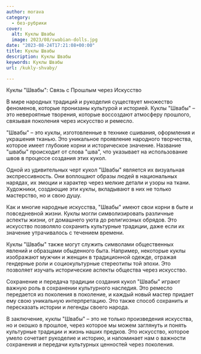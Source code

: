 ```yaml
---
author: morava
category:
  - без-рубрики
cover:
  alt: Куклы Швабы
  image: 2023/08/swabian-dolls.jpg
date: "2023-08-24T17:21:08+00:00"
title: Куклы Швабы
description: Куклы Швабы
keywords: Куклы Швабы
url: /kukly-shvaby/

---
```

Куклы "Швабы": Связь с Прошлым через Искусство

В мире народных традиций и рукоделия существует множество феноменов, которые пронизаны культурой и историей. Куклы "Швабы" – это невероятные творения, которые воссоздают атмосферу прошлого, связывая поколения через искусство и ремесло.

"Швабы" – это куклы, изготовленные в технике сшивания, оформления и украшения тканью. Это уникальное проявление народного творчества, которое имеет глубокие корни и историческое значение. Название "швабы" происходит от слова "шва", что указывает на использование швов в процессе создания этих кукол.

Одной из удивительных черт кукол "Швабы" является их визуальная экспрессивность. Они воплощают образы людей в национальных нарядах, их эмоции и характер через мелкие детали и узоры на ткани. Художники, создающие эти куклы, вкладывают в них не только мастерство, но и свою душу.

Как и многие народные искусства, "Швабы" имеют свои корни в быте и повседневной жизни. Куклы могли символизировать различные аспекты жизни, от домашнего уюта до религиозных обрядов. Это искусство позволяло сохранить культурные традиции, даже если их значение утрачивалось с течением времени.

Куклы "Швабы" также могут служить символами общественных явлений и образцами обыденного быта. Например, некоторые куклы изображают мужчин и женщин в традиционной одежде, отражая гендерные роли и социокультурные стереотипы той эпохи. Это позволяет изучать исторические аспекты общества через искусство.

Сохранение и передача традиции создания кукол "Швабы" играют важную роль в сохранении культурного наследия. Это ремесло передается из поколения в поколение, и каждый новый мастер придает ему свою уникальную интерпретацию. Это также способ сохранить и пересказать истории и легенды своего народа.

В заключение, куклы "Швабы" – это не только произведения искусства, но и окошко в прошлое, через которое мы можем заглянуть и понять культурные традиции и жизнь наших предков. Это искусство, которое умело сочетает рукоделие и историю, и напоминает нам о важности сохранения и передачи культурных ценностей через поколения.
